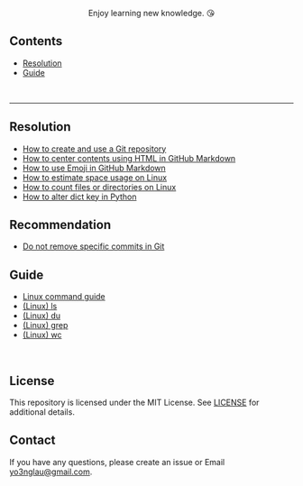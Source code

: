 <p align="center">
	Enjoy learning new knowledge. &#128536;
</p>

## Contents

- [Resolution](#Resolution)
- [Guide](#Guide)

<br>

---

## Resolution

- [How to create and use a Git repository](/Resolution/How-to-create-and-use-a-Git-repository.md)
- [How to center contents using HTML in GitHub Markdown](/Resolution/How-to-center-contents-using-HTML-in-GitHub-Markdown.md)
- [How to use Emoji in GitHub Markdown](/Resolution/How-to-use-Emoji-in-GitHub-Markdown.md)
- [How to estimate space usage on Linux](/Resolution/How-to-estimate-space-usage-on-Linux.md)
- [How to count files or directories on Linux](/Resolution/How-to-count-files-or-directories-on-Linux.md)
- [How to alter dict key in Python](/Resolution/How-to-alter-dict-key-in-Python.md)

## Recommendation

- [Do not remove specific commits in Git](/Recommendation/Do-not-remove-specific-commit-in-Git.md)

## Guide

- [Linux command guide](/Guide/Linux-command-guide.md)
- [(Linux) ls](/Guide/Linux-ls.md)
- [(Linux) du](/Guide/Linux-du.md)
- [(Linux) grep](/Guide/Linux-grep.md)
- [(Linux) wc](/Guide/Linux-wc.md)

<br>

## License

This repository is licensed under the MIT License. See [LICENSE](LICENSE) for additional details.

## Contact

If you have any questions, please create an issue or Email yo3nglau@gmail.com.



